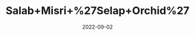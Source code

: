 ---
title: 'Salab+Misri+%27Selap+Orchid%27'
date: '2022-09-02' 
metatag: '' 
inventory: '0' 
draft: false 
# meta description 
shortDescripton: ''
description: 'Herb'
longdescription: ''
featured: True
# product Price
price: '300.0'
# Product Short Description
shortDescription: ''
productID: 'E54212F7-9D2A-ED11-9968-005056B3A416'
type: 'products'
category: 'Herb' 
thumnailproduct: 'https://aminsaddiquidawakhana.eralive.net/images/products/E54212F7-9D2A-ED11-9968-005056B3A4161.png' 
images:
  - image: 'images/products/E54212F7-9D2A-ED11-9968-005056B3A4161.png'  
Variants:
---